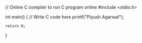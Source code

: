 // Online C compiler to run C program online
#include <stdio.h>

int main() {
    // Write C code here
    printf("Piyush Agarwal");
    
    return 0;
}
